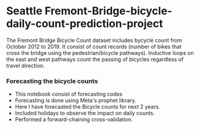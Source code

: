 # Seattle Fremont-Bridge-bicycle-daily-count-prediction-project

The Fremont Bridge Bicycle Count dataset includes bycycle count from October 2012 to 2019. It consist of count records (number of bikes that cross the bridge using the pedestrian/bicycle pathways). 
Inductive loops on the east and west pathways count the passing of bicycles regardless of travel direction.

### Forecasting the bicycle counts

* This notebook consist of forecasting codes
* Forecasting is done using Meta's prophet library. 
* Here I have forecasted the Bicycle counts for next 2 years.
* Included holidays to observe the impact on daily counts.
* Performed a forward-chaining cross-validation.
